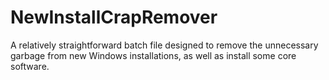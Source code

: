 # NewInstallCrapRemover
A relatively straightforward batch file designed to remove the unnecessary garbage from new Windows installations, as well as install some core software.
